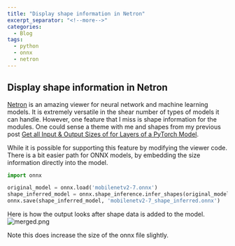 ```yaml
---
title: "Display shape information in Netron"
excerpt_separator: "<!--more-->"
categories:
  - Blog
tags:
  - python
  - onnx
  - netron
---
```

## Display shape information in Netron

[Netron](https://github.com/lutzroeder/netron) is an amazing viewer for neural network and machine learning models. It is extremely versatile in the shear number of types of models it can handle. However, one feature that I miss is shape information for the modules. One could sense a theme with me and shapes from my previous post [Get all Input & Output Sizes of for Layers of a PyTorch Model](https://sshiv.github.io/blog/Print-the-input-output-sizes-of-a-PyTorch-model/).

While it is possible for supporting this feature by modifying the viewer code. There is a bit easier path for ONNX models, by embedding the size information directly into the model.

```python
import onnx

original_model = onnx.load('mobilenetv2-7.onnx')
shape_inferred_model = onnx.shape_inference.infer_shapes(original_model)
onnx.save(shape_inferred_model, 'mobilenetv2-7_shape_inferred.onnx')

```
Here is how the output looks after shape data is added to the model. 
![merged.png]({{site.baseurl}}/_posts/merged.png)

Note this does increase the size of the onnx file slightly.

